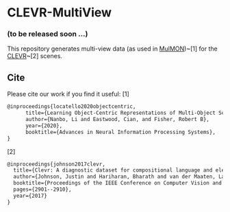 # CLEVR-MultiView
  
### (to be released soon ...)
  
  
This repository generates multi-view data (as used in [MulMON](https://github.com/NanboLi/MulMON))~\[1\] for the [CLEVR](https://github.com/facebookresearch/clevr-dataset-gen)~\[2\] scenes.  
  
  
  
  
  
  
## Cite
Please cite our work if you find it useful:
\[1\]
```latex
@inproceedings{locatello2020objectcentric,
      title={Learning Object-Centric Representations of Multi-Object Scenes from Multiple Views}, 
      author={Nanbo, Li and Eastwood, Cian, and Fisher, Robert B},
      year={2020},
      booktitle={Advances in Neural Information Processing Systems},
}
```
\[2\]
```latex
@inproceedings{johnson2017clevr,
  title={Clevr: A diagnostic dataset for compositional language and elementary visual reasoning},
  author={Johnson, Justin and Hariharan, Bharath and van der Maaten, Laurens and Fei-Fei, Li and Lawrence Zitnick, C and Girshick, Ross},
  booktitle={Proceedings of the IEEE Conference on Computer Vision and Pattern Recognition},
  pages={2901--2910},
  year={2017}
}
```
